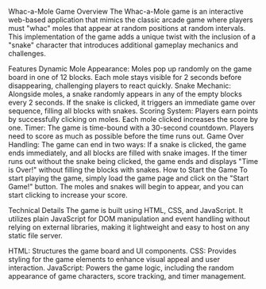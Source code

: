 Whac-a-Mole Game
Overview
The Whac-a-Mole game is an interactive web-based application that mimics the classic arcade game where players must "whac" moles that appear at random positions at random intervals. This implementation of the game adds a unique twist with the inclusion of a "snake" character that introduces additional gameplay mechanics and challenges.

Features
Dynamic Mole Appearance: Moles pop up randomly on the game board in one of 12 blocks. Each mole stays visible for 2 seconds before disappearing, challenging players to react quickly.
Snake Mechanic: Alongside moles, a snake randomly appears in any of the empty blocks every 2 seconds. If the snake is clicked, it triggers an immediate game over sequence, filling all blocks with snakes.
Scoring System: Players earn points by successfully clicking on moles. Each mole clicked increases the score by one.
Timer: The game is time-bound with a 30-second countdown. Players need to score as much as possible before the time runs out.
Game Over Handling: The game can end in two ways:
If a snake is clicked, the game ends immediately, and all blocks are filled with snake images.
If the timer runs out without the snake being clicked, the game ends and displays "Time is Over!" without filling the blocks with snakes.
How to Start the Game
To start playing the game, simply load the game page and click on the "Start Game!" button. The moles and snakes will begin to appear, and you can start clicking to increase your score.

Technical Details
The game is built using HTML, CSS, and JavaScript. It utilizes plain JavaScript for DOM manipulation and event handling without relying on external libraries, making it lightweight and easy to host on any static file server.

HTML: Structures the game board and UI components.
CSS: Provides styling for the game elements to enhance visual appeal and user interaction.
JavaScript: Powers the game logic, including the random appearance of game characters, score tracking, and timer management.
